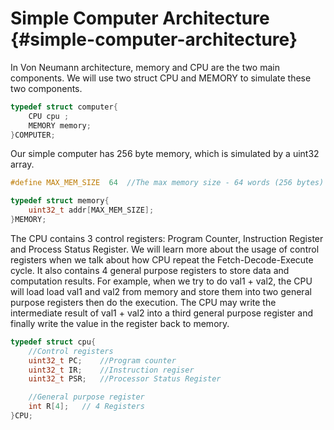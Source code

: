 # Simple Computer Architecture {#simple-computer-architecture}

In Von Neumann architecture, memory and CPU are the two main components. We will use two struct CPU and MEMORY to simulate these two components.

```c
typedef struct computer{
	CPU cpu ;
	MEMORY memory;
}COMPUTER;
```

Our simple computer has 256 byte memory, which is simulated by a uint32 array.

```c
#define MAX_MEM_SIZE  64  //The max memory size - 64 words (256 bytes)

typedef struct memory{
	uint32_t addr[MAX_MEM_SIZE];
}MEMORY;
```

The CPU contains 3 control registers: Program Counter, Instruction Register and Process Status Register. We will learn more about the usage of control registers when we talk about how CPU repeat the Fetch-Decode-Execute cycle. It also contains 4 general purpose registers to store data and computation results. For example, when we try to do val1 + val2, the CPU will load load val1 and val2 from memory and store them into two general purpose registers then do the execution. The CPU may write the intermediate result of val1 + val2 into a third general purpose register and finally write the value in the register back to memory.

```c
typedef struct cpu{
	//Control registers
	uint32_t PC;	//Program counter
	uint32_t IR; 	//Instruction regiser
	uint32_t PSR;	//Processor Status Register

	//General purpose register
	int R[4];	// 4 Registers 
}CPU;
```

